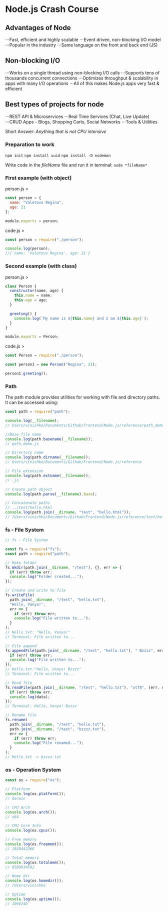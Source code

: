 # Node.js Crash Course

## Advantages of Node

⋅⋅⋅Fast, efficient and highly scalable
⋅⋅⋅Event driven, non-blocking I/O model
⋅⋅⋅Popular in the industry
⋅⋅⋅Same language on the front and back end (JS)

## Non-blocking I/O

⋅⋅⋅Works on a single thread using non-blocking I/O calls
⋅⋅⋅Supports tens of thousands concurrent connections
⋅⋅⋅Optimizes throughput & scalability in apps with many I/O operations
⋅⋅⋅All of this makes Node.js apps very fast & efficient

## Best types of projects for node

⋅⋅⋅REST API & Microservices
⋅⋅⋅Real Time Services (Chat, Live Update)
⋅⋅⋅CRUD Apps - Blogs, Shopping Carts, Social Networks
⋅⋅⋅Tools & Utilities

Short Answer: _Anything that is not CPU intensive_

### Preparation to work

`npm init`
`npm install uuid`
`npm install -D nodemon`

Write code in the _fileName_ file and run it in terminal:
`node *fileName*`

### First example (with object)

person.js >

```js
const person = {
  name: "Valetova Regina",
  age: 21
};

module.exports = person;
```

code.js >

```js
const person = require("./person");

console.log(person);
//{ name: 'Valetova Regina', age: 21 }
```

### Second example (with class)

person.js >

```js
class Person {
  constructor(name, age) {
    this.name = name;
    this.age = age;
  }

  greeting() {
    console.log(`My name is ${this.name} and I am ${this.age}`);
  }
}

module.exports = Person;
```

code.js >

```js
const Person = require("./person");

const person1 = new Person("Regina", 21);

person1.greeting();
```

### Path

The path module provides utilities for working with file and directory paths. It can be accessed using:

```js
const path = require("path");

console.log(__filename);
// Users/vinishko/Documents/Githab/Frontend/Node.js/reference/path_demo.js

//Base file name
console.log(path.basename(__filename));
// path_demo.js

// Directory name
console.log(path.dirname(__filename));
// Users/vinishko/Documents/Githab/Frontend/Node.js/reference

// File extension
console.log(path.extname(__filename));
// .js

// Create path object
console.log(path.parse(__filename).base);

// Concatenate paths
// ../test/hello.html
console.log(path.join(__dirname, "test", "hello.html"));
// /Users/vinishko/Documents/Githab/Frontend/Node.js/reference/test/hello.html
```

### fs - File System

```js
// fs - File System

const fs = require("fs");
const path = require("path");

// Make folder
fs.mkdir(path.join(__dirname, "/test"), {}, err => {
  if (err) throw err;
  console.log("Folder created...");
});

// Create and write to file
fs.writeFile(
  path.join(__dirname, "/test", "hello.txt"),
  "Hello, Vanya!",
  err => {
    if (err) throw err;
    console.log("File written to...");
  }
);
// Hello.txt: "Hello, Vanya!"
// Terminal: File written to...

// File aapend
fs.appendFile(path.join(__dirname, "/test", "hello.txt"), " Bzzzz", err => {
  if (err) throw err;
  console.log("File written to...");
});
// Hello.txt:"Hello, Vanya! Bzzzz"
// Terminal: File written to...

// Read file
fs.readFile(path.join(__dirname, "/test", "hello.txt"), "utf8", (err, data) => {
  if (err) throw err;
  console.log(data);
});
// Terminal: Hello, Vanya! Bzzzz

// Rename file
fs.rename(
  path.join(__dirname, "/test", "hello.txt"),
  path.join(__dirname, "/test", "bzzzz.txt"),
  err => {
    if (err) throw err;
    console.log("File renamed...");
  }
);
// Hello.txt -> bzzzz.txt
```

### os - Operation System

```js
const os = require("os");

// Platform
console.log(os.platform());
// darwin

// CPU Arch
console.log(os.arch());
// x64

// CPU Core Info
console.log(os.cpus());

// Free memory
console.log(os.freemem());
// 1920442368

// Total memory
console.log(os.totalmem());
// 8589934592

// Home dir
console.log(os.homedir());
// /Users/vinishko

// Uptime
console.log(os.uptime());
// 1096240
```

